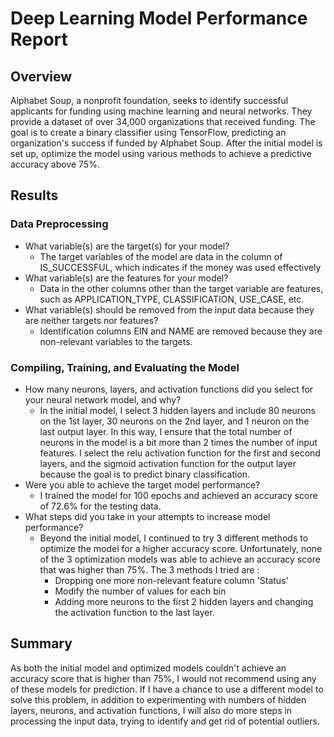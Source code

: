 # Deep Learning Model Performance Report

## Overview
Alphabet Soup, a nonprofit foundation, seeks to identify successful applicants for funding using machine learning and neural networks. They provide a dataset of over 34,000 organizations that received funding. The goal is to create a binary classifier using TensorFlow, predicting an organization's success if funded by Alphabet Soup. After the initial model is set up, optimize the model using various methods to achieve a predictive accuracy above 75%.

## Results
### Data Preprocessing
- What variable(s) are the target(s) for your model?
  - The target variables of the model are data in the column of IS_SUCCESSFUL, which indicates if the money was used effectively
- What variable(s) are the features for your model?
  - Data in the other columns other than the target variable are features, such as APPLICATION_TYPE, CLASSIFICATION, USE_CASE, etc.
- What variable(s) should be removed from the input data because they are neither targets nor features?
  - Identification columns EIN and NAME are removed because they are non-relevant variables to the targets.
  
### Compiling, Training, and Evaluating the Model
- How many neurons, layers, and activation functions did you select for your neural network model, and why?
  - In the initial model, I select 3 hidden layers and include 80 neurons on the 1st layer, 30 neurons on the 2nd layer, and 1 neuron on the last output layer. In this way, I ensure that the total number of neurons in the model is a bit more than 2 times the number of 
  input features. I select the relu activation function for the first and second layers, and the sigmoid activation function for the 
  output layer because the goal is to predict binary classification.  
- Were you able to achieve the target model performance?
  - I trained the model for 100 epochs and achieved an accuracy score of 72.6% for the testing data.
- What steps did you take in your attempts to increase model performance?
  - Beyond the initial model, I continued to try 3 different methods to optimize the model for a higher accuracy score. Unfortunately, 
  none of the 3 optimization models was able to achieve an accuracy score that was higher than 75%. The 3 methods I tried are :
    - Dropping one more non-relevant feature column 'Status'
    - Modify the number of values for each bin
    - Adding more neurons to the first 2 hidden layers and changing the activation function to the last layer. 
## Summary
As both the initial model and optimized models couldn't achieve an accuracy score that is higher than 75%, I would not recommend using any of these models for prediction. If I have a chance to use a different model to solve this problem, in addition to experimenting with numbers of hidden layers, neurons, and activation functions, I will also do more steps in processing the input data, trying to identify and get rid of potential outliers.
